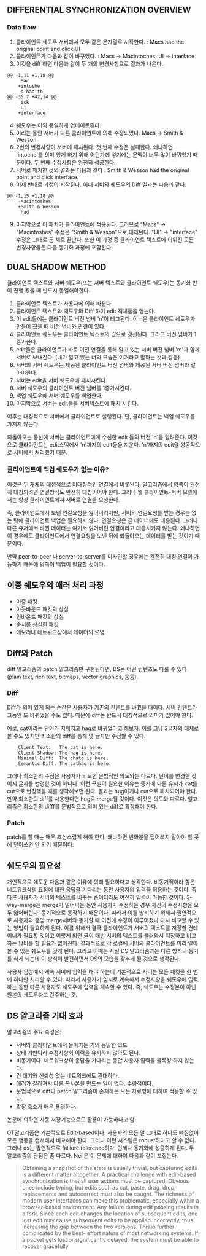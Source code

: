## DIFFERENTIAL SYNCHRONIZATION OVERVIEW

### Data flow

1. 클라이언트 쉐도우 서버에서 모두 같은 문자열로 시작한다. : Macs had the original point and click UI
2. 클라이언트가 다음과 같이 바꾸었다. : Macs -> Macintoches, UI -> interface
3. 이것을 diff 하면 다음과 같이 두 개의 변경사항으로 결과가 나온다.

```
@@ -1,11 +1,18 @@
     Mac
    +intoshe
     s had th
@@ -35,7 +42,14 @@
     ick
    -UI
    +interface
```

4. 쉐도우는 이와 동일하게 업데이트된다.
5. 이러는 동안 서버가 다른 클라이언트에 의해 수정되었다. Macs -> Smith & Wesson 
6. 2번의 변경사항이 서버에 패치된다. 첫 번째 수정은 실패한다. 왜냐하면 'intoche'를 의미 있게 하기 위해 어딘가에 넣기에는 문맥이 너무 많이 바뀌었기 때문이다. 두 번째 수정사항은 완전히 성공한다. 
7. 서버로 패치한 것의 결과는 다음과 같다 : Smith & Wesson had the original point and click interface.
8. 이제 반대로 과정이 시작된다. 이때 서버와 쉐도우의 Diff 결과는 다음과 같다. 

```
@@ -1,15 +1,18 @@
    -Macintoshes
    +Smith & Wesson
     had
```

9. 마지막으로 이 패치가 클라이언트에 적용된다. 그러므로 "Macs" → "Macintoshes" 수정은 "Smith & Wesson"으로 대체된다. "UI" → "interface" 수정은 그대로 둔 체로 끝난다. 또한 이 과정 중 클라이언트 텍스트에 이뤄진 모든 변경사항들은 다음 동기화 과정에 포함된다.

## DUAL SHADOW METHOD

클라이언트 텍스트와 서버 쉐도우(또는 서버 텍스트와 클라이언트 쉐도우)는 동기화 반이 진행 됬을 때 반드시 동일해야한다.

1. 클라이언트 텍스트가 사용자에 의해 바뀐다. 
2. 클라이언트 텍스트와 쉐도우와 Diff 하여 edit 객체들을 얻는다.
3. 이 edit들에는 클라이언트 버전 넘버 'n'이 테그된다. 이 n은 클라이언트 쉐도우가 만들어 졌을 때 버전 넘버와 관련이 있다. 
4. 클라이언트 쉐도우는 클라이언트 텍스트의 값으로 갱신된다. 그리고 버전 넘버가 1증가한다. 
5. edit들은 클라이언트가 바로 이전 연결을 통해 알고 있는 서버 버전 넘버 'm'과 함께 서버로 보내진다. (내가 알고 있는 너의 모습은 이거라고 말하는 것과 같음)
6. 서버의 서버 쉐도우는 제공된 클라이언트 버전 넘버와 제공된 서버 버전 넘버와 같아야한다.
7. 서버는 edit을 서버 쉐도우에 패치시킨다. 
8. 서버 쉐도우의 클라이언트 버전 넘버를 1증가시킨다. 
9. 백업 쉐도우에 서버 쉐도우를 백업한다. 
10. 마지막으로 서버는 edit들을 서버텍스트에 패치 시킨다. 

이후는 대칭적으로 서버에서 클라이언트로 실행된다. 단, 클라이언트는 백업 쉐도우를 가지지 않는다. 

되돌아오는 통신에 서버는 클라이언트에게 수신한 edit 들의 버전 'n'을 알려준다. 
이것으로 클라이언트는 edit스택에서 'n'까지의 edit들을 지운다. 'n'까지의 edit을 성공적으로 서버에서 처리했기 때문.

### 클라이언트에 백업 쉐도우가 없는 이유? 

이것은 두 개체의 태생적으로 비대칭적인 연결에서 비롯된다. 알고리즘에서 양쪽이 완전히 대칭되려면 연결방식도 완전히 대칭이어야 한다. 그러나 웹 클라이언트-서버 모델에서는 항상 클라이언트에서 서버로 연결을 요청한다. 

즉, 클라이언트에서 보낸 연결요청을 잃어버리지만, 서버의 연결요청를 받는 경우는 없는 탓에 클라이언트 백업은 필요하지 않다. 연결요청은 곧 데이터에도 대응된다. 그러나 다른 유저에서 바뀐 데이터는 여기서 잃어버린 연결이라고 대응시키지 않는다. 왜냐하면 이 경우에도 클라이언트에서 연결요청을 보낸 뒤에 되돌아오는 데이터를 받는 것이기 때문이다. 

만약 peer-to-peer 나 server-to-server를 디자인할 경우에는 완전히 대칭 연결이 가능하기 때문에 양쪽이 백업이 필요할 것이다. 

## 이중 쉐도우의 애러 처리 과정

- 이중 패킷 
- 아웃바운드 패킷의 상실
- 인바운드 패킷의 상실
- 순서를 상실한 패킷
- 메모리나 네트워크상에서 데이터의 오염

## Diff와 Patch 

diff 알고리즘과 patch 알고리즘만 구현된다면, DS는 어떤 컨텐츠도 다룰 수 있다(plain text, rich text, bitmaps, vector graphics, 등등).

### Diff

Diff가 의미 있게 되는 순간은 사용자가 기존의 컨텐트를 바꿨을 때이다. 서버 컨텐트가 그동안 또 바뀌었을 수도 있다. 때문에 diff는 반드시 대칭적으로 의미가 있어야 한다. 

예로, cat이라는 단어가 지워지고 hag로 바뀌었다고 해보자. 이를 그냥 3글자의 대체로 볼 수도 있지만 최소한의 diff를 통해 몇 글자만 수정할 수 있다.

```
    Client Text:   The cat is here.
    Client Shadow: The hag is here.
    Minimal Diff:  The chatg is here.
    Semantic Diff: The cathag is here.
```

그러나 최소한의 수정은 사용자가 의도한 문법적인 의도와는 다르다. 단어를 변경한 것이지 글자를 변경한 것이 아니다. 이런 구별이 필요한 이유는 동시에 다른 유저가 cat를 cut으로 변경했을 때를 생각해보면 된다. 결과는 hug이거나 cut으로 패치되어야 한다. 만약 최소한의 diff를 사용한다면 hug로 merge될 것이다. 이것은 의도와 다르다. 알고리즘은 최소한의 difff를 문법적으로 의미 있는 diff로 확장해야 한다. 

### Patch 

patch를 할 때는 매우 조심스럽게 해야 한다. 왜냐하면 변화분을 덮어쓰지 말아야 할 곳에 덮어쓰면 안 되기 때문이다. 

## 쉐도우의 필요성

 개인적으로 쉐도운 다음과 같은 이유에 의해 필요하다고 생각한다. 
비동기적이라 함은 네트워크상의 요청에 대한 응답을 기다리는 동안 사용자의 입력을 허용하는 것이다. 즉 다른 사용자가 서버의 텍스트를 바꾸는 중이더라도 여전히 입력이 가능한 것이다. 3-way-merge는 merge가 일어나는 동안 사용자가 수정하는 경우 자신의 수정사항을 모두 잃어버린다. 동기적으로 동작하기 때문이다. 따라서 이를 방지하기 위해서 필연적으로 사용자와 중앙 merge서버와 동기할 때 이전에 수정이 이루어졌나 다시 비교할 수 있는 방법이 필요하게 된다. 이를 위해서 결국 클라이언트가 서버의 텍스트를 저장할 컨테이너가 필요할 것이고 이렇게 되면 굳이 매번 서버의 텍스트를 불러와서 저장하고 비교하는 낭비를 할 필요가 없어진다. 결과적으로 각 로컬에 서버와 클라이언트를 미리 알아볼 수 있는 쉐도우를 갖게 된다. 그리고 이때는 사실 DS 알고리즘과는 다른 방식의 동기를 하게 되는데 이 방식이 발전하면서 DS의 모습을 갖추게 될 것으로 생각된다. 

사용자 입장에서 계속 서버에 입력을 해야 하는데 기본적으로 서버는 모든 패킷을 한 번에 하나만 처리할 수 있다. 따라서 사용자가 임시로 계속해서 수정사항을 쉐도우에 입력하는 동한 다른 사용자도 쉐도우에 입력을 계속할 수 있다. 즉, 쉐도우는 수정본이 아닌 원본의 쉐도우라고 간주하는 것.

## DS 알고리즘 기대 효과

 알고리즘의 주요 속성은:
- 서버와 클라이언트에서 돌아가는 거의 동일한 코드 
- 상태 기반이라 수정사항희 이력을 유지하지 않아도 된다.
- 비동기이다. 네트워크상의 응답을 기다리는 동안 사용자 입력을 블록킹 하지 않는다.
- 긴 대기와 신뢰성 없는 네트워크에도 관대하다.
- 애러가 갈라져서 다른 복사본을 만드는 일이 없다. 수렴적이다.
- 문법적으로 diff나 patch 알고리즘이 존재하는 모든 자료형에 대하여 적용할 수 있다.
- 확장 축소가 매우 용의하다.
 
 논문에 의하면 자동 저장기능으로도 활용이 가능하다고 함.
 
 OT알고리즘은 기본적으로 Edit-based이다. 사용자의 모든 말 그대로 하나도 빠짐없이 모든 행동을 캡쳐해서 비교해야 한다. 그러나 이런 시스템은 robust하다고 할 수 없다. 그러나 ds는 필연적으로 failiure tolerence하다. 언제나 동기화에 성공하게 된다. 두 알고리즘의 관점은 좀 다르다. Neil은 이 문제에 대하여 다음과 같이 꼬집는다. 

>  Obtaining a snapshot of the state is usually trivial, but capturing edits is a different matter altogether. A practical challenge with edit-based synchronization is that all user actions must be captured. Obvious ones include typing, but edits such as cut, paste, drag, drop, replacements and autocorrect must also be caught. The richness of modern user interfaces can make this problematic, especially within a browser-based environment. Any failure during edit passing results in a fork. Since each edit changes the location of subsequent edits, one lost edit may cause subsequent edits to be applied incorrectly, thus increasing the gap between the two versions. This is further complicated by the best- effort nature of most networking systems. If a packet gets lost or significantly delayed, the system must be able to recover gracefully
